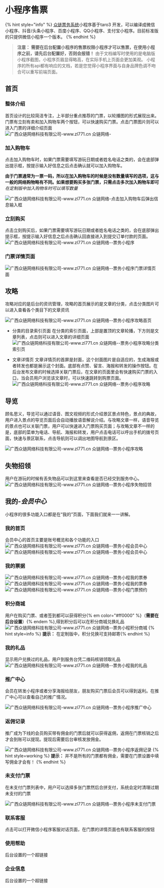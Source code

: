 # 小程序售票

{% hint style="info" %}
 [众链票务系统](https://www.zl771.cn)小程序基于taro3 开发，可以编译成微信小程序、抖音/头条小程序、百度小程序、QQ小程序、支付宝小程序。目前标准版的只提供微信小程序一个版本。
{% endhint %}

> **注意：  需要在后台配置小程序的售票权限小程序才可以售票，在使用小程序之前，请先后台配置好，否则会报错！**
由于文档编写时使用的是电脑版小程序截图，小程序页眉显得略高，在实际手机上页面会更加美观。
小程序的所有api都有响应的文档，若是您觉得小程序界面与自身品牌色调不吻合可以重写前端页面。

## 首页

### 整体介绍

  首页设计的比较简洁专注，上半部分重点推荐的门票，以轮播图的形式展现出来。门票有立刻有卖和加入购物车两个按钮，可以快速购买门票。点击门票图片则可以进入门票的详细介绍页面
  ![广西众链网络科技有限公司-www.zl771.cn 众链网络-](imgs/image-20211201212501721.png)

### 加入购物车

  点击加入购物车时，如果门票需要填写游玩日期或者姓名电话之类的，会在底部弹出提示框，按提示输入好信息之后点击确认就可以加入购物车。

  **由于门票通常为一票一码，所以在加入购物车的时候是没有数量填写的选项，这与一般的网络购物略有不同。如果想要购买多张门票，只需点击多次加入购物车即可** *在定制版中加入购物车时可以填写数量*

  ![广西众链网络科技有限公司-www.zl771.cn 众链网络-点击加入购物车后弹出信息输入框](imgs/image-20211201213838887.png)

### 立刻购买

  点击立刻购买后，如果门票需要填写游玩日期或者姓名电话之类的，会在底部弹出提示框，按提示输入好信息之后点击确认回直接进入到提交订单付款的页面。
  ![广西众链网络科技有限公司-www.zl771.cn 众链网络--票务小程序](imgs/image-20211201214142866.png)

### 门票详情页面

![广西众链网络科技有限公司-www.zl771.cn 众链网络--票务小程序门票详情页面](imgs/image-20211202095307976.png)

## 攻略

  攻略对应的是后台的资讯管理，攻略的首页展示的是文章的分类，点击分类图片可以进入查看各个类目下的文章资讯

  ![广西众链网络科技有限公司-www.zl771.cn 众链网络--票务小程序攻略首页](imgs/image-20211201215529368.png)

+ 分类的目录索引页面
    在分类的索引页面，上部是置顶的文章轮播，下方则是文章列表，点击则可以进入文章的详细页面
    ![广西众链网络科技有限公司-www.zl771.cn 众链网络--票务小程序攻略分类索引页](imgs/image-20211201220208440.png)

+ 文章详情页
    文章详情页的首屏是封面，这个封面图片是自适应的，生成海报或者转发也都是展示这个封面。底部有点赞、留言、海报和转发的操作按钮。在后台发布文章的时候选择关联门票后，在文章的页面里会有快速购买门票的入口，当会员用户浏览该文章时，可以快速跳转到购票页面。
    ![广西众链网络科技有限公司-www.zl771.cn 众链网络--票务小程序攻略](imgs/image-20211202081933525.png)

## 导览

  顾名思义，导览可以通过语音、图文视频的形式介绍景区景点特色，景点的典故，用户进入景点的导览页面后会自动播放语音解说介绍。与攻略文章一样，语音导览的景点也可以关联门票，用户可以快速进入门票购买页面；与攻略文章不一样的是，底部的菜单为电话、导航、海报和转发，用户点击电话可以呼出手机的拨号页面，快速与景区联系，点击导航则可以调出地图导航到景区。

  ![广西众链网络科技有限公司-www.zl771.cn 众链网络--票务小程序攻略](imgs/image-20211202083424551.png)

## 失物招领

  用户在游玩的时候有丢失物品可以到这里来查看是否已经交到服务中心。
  ![广西众链网络科技有限公司-www.zl771.cn 众链网络--票务小程序失物招领](imgs/image-20211202085004745.png)

## 我的-*会员中心*

  小程序的很多功能入口都是在“我的”页面，下面我们就来一一讲解。

### 我的首页

  会员中心的首页主要是账号概览和各个功能的入口
  ![广西众链网络科技有限公司-www.zl771.cn 众链网络--票务小程会员中心](imgs/image-20211202092337071.png)![广西众链网络科技有限公司-www.zl771.cn 众链网络--票务小程会员中心](imgs/image-20211202092610461.png)

### 我的票据

![广西众链网络科技有限公司-www.zl771.cn 众链网络--票务小程我的票券](imgs/image-20211202094039718.png)![广西众链网络科技有限公司-www.zl771.cn 众链网络--票务小程我的票券](imgs/image-20211202094219588.png)![广西众链网络科技有限公司-www.zl771.cn 众链网络--票务小程门票预约](imgs/image-20211202094940125.png)

### 积分商城

用户在购买门票、或者签到都可以获得积分{% em color="#ff0000" %}（**需要在后台设置**）{% endem %},得到积分后可以在积分商城兑换礼品
![广西众链网络科技有限公司-www.zl771.cn 众链网络--票务小程积分商城](imgs/image-20211202112826908.png)
{% hint style=info %}
**提示：** 在定制版中，积分兑换可支持邮寄{% endhint %}

### 我的礼品

显示用户兑换过的礼品，用户到服务台凭二维码核销领取礼品
![广西众链网络科技有限公司-www.zl771.cn 众链网络--票务小程我的礼品](imgs/image-20211202114223193.png)

### 推广中心

  会员在转发小程序或者分享海报给朋友，朋友购买门票后会员可以得到返利。在推广中心可以查看自己的推广情况。

  ![广西众链网络科技有限公司-www.zl771.cn 众链网络--票务小程序推广中心](imgs/image-20211202113756643.png)

### 返佣记录

  推广成为下线的会员购买带有佣金的门票后就可以获得返佣，返佣在门票核销之后才会到账可以提现。提现后需要后台审核发放佣金。

  ![广西众链网络科技有限公司-www.zl771.cn 众链网络--票务小程序返佣记录](imgs/image-20211202114658459.png)
  {% hint style=working %}
  **提示：** 并不是所有的门票都有佣金，需要在门票设置中填写佣金才会有！
  {% endhint %}

### 未支付门票

在未支付门票列表中，用户可以选择多张门票然后合拼支付，系统会定时清理过期未支付的门票

![广西众链网络科技有限公司-www.zl771.cn 众链网络--票务小程序未支付门票](imgs/image-20211202115505784.png)

### 联系客服

点击可以打开微信小程序客服对话页面，在门票的详情页面也有联系客服的按钮

### 使用帮助

后台设置的一个超链接

### 企业信息

后台设置的一个超链接

